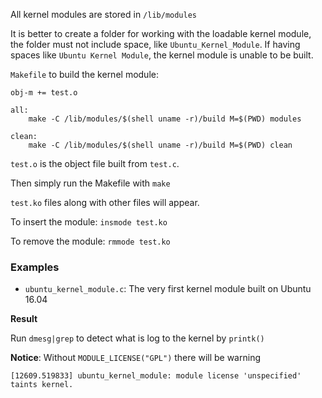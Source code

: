 All kernel modules are stored in ``/lib/modules``

It is better to create a folder for working with the loadable kernel module, the folder must not include space, like ``Ubuntu_Kernel_Module``. If having spaces like ``Ubuntu Kernel Module``, the kernel module is unable to be built.

``Makefile`` to build the kernel module:

```
obj-m += test.o

all:
	make -C /lib/modules/$(shell uname -r)/build M=$(PWD) modules

clean:
	make -C /lib/modules/$(shell uname -r)/build M=$(PWD) clean
```

``test.o`` is the object file built from ``test.c``.

Then simply run the Makefile with ``make``

``test.ko`` files along with other files will appear.

To insert the module: ``insmode test.ko``

To remove the module: ``rmmode test.ko``

### Examples

* ``ubuntu_kernel_module.c``: The very first kernel module built on Ubuntu 16.04

**Result**

Run ``dmesg|grep`` to detect what is log to the kernel by ``printk()``

**Notice**: Without ``MODULE_LICENSE("GPL")`` there will be warning

```
[12609.519833] ubuntu_kernel_module: module license 'unspecified' taints kernel.
```